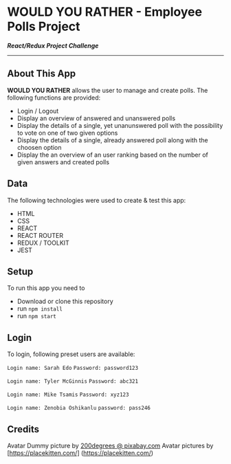 # WOULD YOU RATHER - Employee Polls Project
***React/Redux Project Challenge***
___
## About This App
**WOULD YOU RATHER** allows the user to manage and create polls. 
The following functions are provided: 
- Login / Logout
- Display an overview of answered and unanswered polls
- Display the details of a single, yet unanunswered poll with the possibility to vote on one of two given options
- Display the details of a single, already answered poll along with the choosen option
- Display the an overview of an user ranking based on the number of given answers and created polls

## Data
The following technologies were used to create & test this app:
- HTML
- CSS
- REACT
- REACT ROUTER
- REDUX / TOOLKIT
- JEST

## Setup
To run this app you need to 
- Download or clone this repository
- run ```npm install```
- run ```npm start```

## Login
To login, following preset users are available: 

```Login name: Sarah Edo```
```Password: password123```

```Login name: Tyler McGinnis```
```Password: abc321```

```Login name: Mike Tsamis```
```Password: xyz123```

```Login name: Zenobia Oshikanlu```
```password: pass246```


## Credits
Avatar Dummy picture by [200degrees @ pixabay.com](https://pixabay.com/de/vectors/benutzerbild-symbol-platzhalter-1606939/)
Avatar pictures by [https://placekitten.com/] (https://placekitten.com/)

